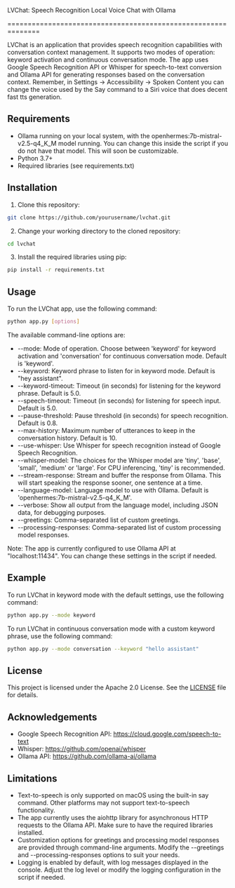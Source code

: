 LVChat: Speech Recognition Local Voice Chat with Ollama

==============================================================

LVChat is an application that provides speech recognition capabilities with conversation context management. It supports two modes of operation: keyword activation and continuous conversation mode. The app uses Google Speech Recognition API or Whisper for speech-to-text conversion and Ollama API for generating responses based on the conversation context. Remember, in Settings -> Accessibility -> Spoken Content you can change the voice used by the Say command to a Siri voice that does decent fast tts generation.

Requirements
------------

* Ollama running on your local system, with the openhermes:7b-mistral-v2.5-q4_K_M model running. You can change this inside the script if you do not have that model. This will soon be customizable.
* Python 3.7+
* Required libraries (see requirements.txt)

Installation
------------

1. Clone this repository:
```bash
git clone https://github.com/yourusername/lvchat.git
```
2. Change your working directory to the cloned repository:
```bash
cd lvchat
```
3. Install the required libraries using pip:
```bash
pip install -r requirements.txt
```
Usage
-----

To run the LVChat app, use the following command:
```bash
python app.py [options]
```

The available command-line options are:

* --mode: Mode of operation. Choose between 'keyword' for keyword activation and 'conversation' for continuous conversation mode. Default is 'keyword'.
* --keyword: Keyword phrase to listen for in keyword mode. Default is "hey assistant".
* --keyword-timeout: Timeout (in seconds) for listening for the keyword phrase. Default is 5.0.
* --speech-timeout: Timeout (in seconds) for listening for speech input. Default is 5.0.
* --pause-threshold: Pause threshold (in seconds) for speech recognition. Default is 0.8.
* --max-history: Maximum number of utterances to keep in the conversation history. Default is 10.
* --use-whisper: Use Whisper for speech recognition instead of Google Speech Recognition.
* --whisper-model: The choices for the Whisper model are 'tiny', 'base', 'small', 'medium' or 'large'. For CPU inferencing, 'tiny' is recommended.
* --stream-response: Stream and buffer the response from Ollama. This will start speaking the response sooner, one sentence at a time.
* --language-model: Language model to use with Ollama. Default is 'openhermes:7b-mistral-v2.5-q4_K_M'.
* --verbose: Show all output from the language model, including JSON data, for debugging purposes.
* --greetings: Comma-separated list of custom greetings.
* --processing-responses: Comma-separated list of custom processing model responses.

Note: The app is currently configured to use Ollama API at "localhost:11434". You can change these settings in the script if needed.

Example
-------

To run LVChat in keyword mode with the default settings, use the following command:
```bash
python app.py --mode keyword
```

To run LVChat in continuous conversation mode with a custom keyword phrase, use the following command:
```bash
python app.py --mode conversation --keyword "hello assistant"
```

License
-------

This project is licensed under the Apache 2.0 License. See the [LICENSE](LICENSE) file for details.

Acknowledgements
----------------

* Google Speech Recognition API: https://cloud.google.com/speech-to-text
* Whisper: https://github.com/openai/whisper
* Ollama API: https://github.com/ollama-ai/ollama

Limitations
-----------

* Text-to-speech is only supported on macOS using the built-in say command. Other platforms may not support text-to-speech functionality.
* The app currently uses the aiohttp library for asynchronous HTTP requests to the Ollama API. Make sure to have the required libraries installed.
* Customization options for greetings and processing model responses are provided through command-line arguments. Modify the --greetings and --processing-responses options to suit your needs.
* Logging is enabled by default, with log messages displayed in the console. Adjust the log level or modify the logging configuration in the script if needed.
